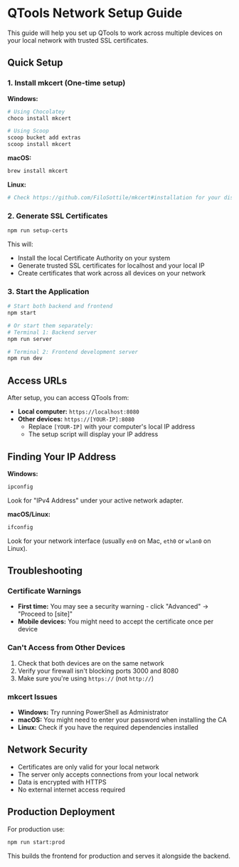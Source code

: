 # QTools Network Setup Guide

This guide will help you set up QTools to work across multiple devices on your local network with trusted SSL certificates.

## Quick Setup

### 1. Install mkcert (One-time setup)

**Windows:**
```bash
# Using Chocolatey
choco install mkcert

# Using Scoop
scoop bucket add extras
scoop install mkcert
```

**macOS:**
```bash
brew install mkcert
```

**Linux:**
```bash
# Check https://github.com/FiloSottile/mkcert#installation for your distribution
```

### 2. Generate SSL Certificates
```bash
npm run setup-certs
```

This will:
- Install the local Certificate Authority on your system
- Generate trusted SSL certificates for localhost and your local IP
- Create certificates that work across all devices on your network

### 3. Start the Application
```bash
# Start both backend and frontend
npm start

# Or start them separately:
# Terminal 1: Backend server
npm run server

# Terminal 2: Frontend development server
npm run dev
```

## Access URLs

After setup, you can access QTools from:

- **Local computer:** `https://localhost:8080`
- **Other devices:** `https://[YOUR-IP]:8080`
  - Replace `[YOUR-IP]` with your computer's local IP address
  - The setup script will display your IP address

## Finding Your IP Address

**Windows:**
```bash
ipconfig
```
Look for "IPv4 Address" under your active network adapter.

**macOS/Linux:**
```bash
ifconfig
```
Look for your network interface (usually `en0` on Mac, `eth0` or `wlan0` on Linux).

## Troubleshooting

### Certificate Warnings
- **First time:** You may see a security warning - click "Advanced" → "Proceed to [site]"
- **Mobile devices:** You might need to accept the certificate once per device

### Can't Access from Other Devices
1. Check that both devices are on the same network
2. Verify your firewall isn't blocking ports 3000 and 8080
3. Make sure you're using `https://` (not `http://`)

### mkcert Issues
- **Windows:** Try running PowerShell as Administrator
- **macOS:** You might need to enter your password when installing the CA
- **Linux:** Check if you have the required dependencies installed

## Network Security

- Certificates are only valid for your local network
- The server only accepts connections from your local network
- Data is encrypted with HTTPS
- No external internet access required

## Production Deployment

For production use:
```bash
npm run start:prod
```

This builds the frontend for production and serves it alongside the backend.